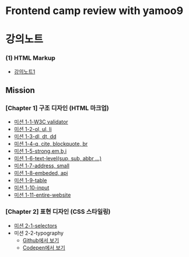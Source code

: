 # Frontend camp review with yamoo9

# 강의노트
### (1) HTML Markup
* [강의노트1](https://github.com/girin-dev/frontend-yamoo9-reviewer/blob/master/1.%20HTML(markup).md)

## Mission
### [Chapter 1] 구조 디자인 (HTML 마크업)
* [미션 1-1-W3C validator](https://github.com/girin-dev/frontend-yamoo9-reviewer/blob/master/mission/1-1-validate-markup.md)
* [미션 1-2-ol, ul, li](https://github.com/girin-dev/frontend-yamoo9-reviewer/blob/master/mission/1-2-markup-ol%2Cul%2Cli.html)
* [미션 1-3-dl, dt, dd](https://github.com/girin-dev/frontend-yamoo9-reviewer/blob/master/mission/1-3-markup-dl%2Cdt%2Cdd.html)
* [미션 1-4-q, cite, blockquote, br](https://github.com/girin-dev/frontend-yamoo9-reviewer/blob/master/mission/1-4-markup-q%2Ccite%2Cblockquote%2Cbr.html)
* [미션 1-5-strong,em,b,i](https://github.com/girin-dev/frontend-yamoo9-reviewer/blob/master/mission/1-5-markup-strong%2Cem%2Cb%2Ci.html)
* [미션 1-6-text-level(sup, sub, abbr ...)](https://github.com/girin-dev/frontend-yamoo9-reviewer/blob/master/mission/1-6-markup-text-level.html)
* [미션 1-7-address, small](https://github.com/girin-dev/frontend-yamoo9-reviewer/blob/master/mission/1-7-markup-address%2Csmall.html)
* [미션 1-8-embeded, api](https://github.com/girin-dev/frontend-yamoo9-reviewer/blob/master/mission/1-8-markup-embeded%2Capi.html)
* [미션 1-9-table](https://github.com/girin-dev/frontend-yamoo9-reviewer/blob/master/mission/1-9-markup-table.html)
* [미션 1-10-input](https://github.com/girin-dev/frontend-yamoo9-reviewer/blob/master/mission/1-10-markup-input.html)
* [미션 1-11-entire-website](https://github.com/girin-dev/frontend-yamoo9-reviewer/blob/master/mission/1-11-mission/1-11-markup-entire-website.html)

### [Chapter 2] 표현 디자인 (CSS 스타일링)
* [미션 2-1-selectors](https://github.com/girin-dev/frontend-yamoo9-reviewer/blob/master/mission/2-missions/2-1-selectors/2-1-selectors.md)
* 미션 2-2-typography 
    * [Github에서 보기](https://github.com/girin-dev/frontend-yamoo9-reviewer/tree/master/mission/2-missions/2-2-typograph)
    * [Codepen에서 보기](https://codepen.io/kw8799/pen/BrdXYe)
